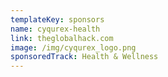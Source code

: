 ```yaml
---
templateKey: sponsors
name: cyqurex-health
link: theglobalhack.com
image: /img/cyqurex_logo.png
sponsoredTrack: Health & Wellness
---
```

